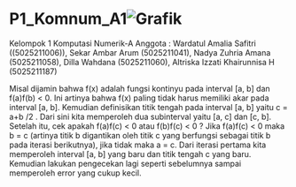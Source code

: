 # P1_Komnum_A1![Grafik](https://user-images.githubusercontent.com/90591077/198323546-1519589a-701e-40f8-9a0c-f5ae72ecdc59.jpg)

Kelompok 1 Komputasi Numerik-A Anggota : Wardatul Amalia Safitri ((5025211006)), Sekar Ambar Arum (5025211041), Nadya Zuhria Amana (5025211058), Dilla Wahdana (5025211060), Altriska Izzati Khairunnisa H (5025211187)

Misal dijamin bahwa f(x) adalah fungsi kontinyu pada interval [a, b] dan f(a)f(b) < 0. Ini artinya bahwa f(x) paling tidak harus memiliki akar pada interval [a, b]. Kemudian definisikan titik tengah pada interval [a, b] yaitu c = a+b /2 . Dari sini kita memperoleh dua subinterval yaitu [a, c] dan [c, b]. Setelah itu, cek apakah f(a)f(c) < 0 atau f(b)f(c) < 0 ? Jika f(a)f(c) < 0 maka b = c (artinya titik b digantikan oleh titik c yang berfungsi sebagai titik b pada iterasi berikutnya), jika tidak maka a = c. Dari iterasi pertama kita memperoleh interval [a, b] yang baru dan titik tengah c yang baru. Kemudian lakukan pengecekan lagi seperti sebelumnya sampai memperoleh error yang cukup kecil.
